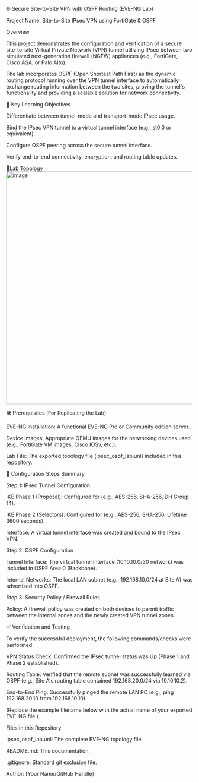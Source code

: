🌐 Secure Site-to-Site VPN with OSPF Routing (EVE-NG Lab)

Project Name: Site-to-Site IPsec VPN using FortiGate & OSPF

Overview

This project demonstrates the configuration and verification of a secure site-to-site Virtual Private Network (VPN) tunnel utilizing IPsec between two simulated next-generation firewall (NGFW) appliances (e.g., FortiGate, Cisco ASA, or Palo Alto).

The lab incorporates OSPF (Open Shortest Path First) as the dynamic routing protocol running over the VPN tunnel interface to automatically exchange routing information between the two sites, proving the tunnel's functionality and providing a scalable solution for network connectivity.

🎯 Key Learning Objectives

Differentiate between tunnel-mode and transport-mode IPsec usage.

Bind the IPsec VPN tunnel to a virtual tunnel interface (e.g., st0.0 or equivalent).

Configure OSPF peering across the secure tunnel interface.

Verify end-to-end connectivity, encryption, and routing table updates.

🧪Lab Topology
<img width="995" height="627" alt="image" src="https://github.com/user-attachments/assets/483fade0-6f44-44df-89f5-178a6411fbf3" />


🛠️ Prerequisites (For Replicating the Lab)

EVE-NG Installation: A functional EVE-NG Pro or Community edition server.

Device Images: Appropriate QEMU images for the networking devices used (e.g., FortiGate VM images, Cisco IOSv, etc.).

Lab File: The exported topology file (ipsec_ospf_lab.unl) included in this repository.

📝 Configuration Steps Summary

Step 1: IPsec Tunnel Configuration

IKE Phase 1 (Proposal): Configured for (e.g., AES-256, SHA-256, DH Group 14).

IKE Phase 2 (Selectors): Configured for (e.g., AES-256, SHA-256, Lifetime 3600 seconds).

Interface: A virtual tunnel interface was created and bound to the IPsec VPN.

Step 2: OSPF Configuration

Tunnel Interface: The virtual tunnel interface (10.10.10.0/30 network) was included in OSPF Area 0 (Backbone).

Internal Networks: The local LAN subnet (e.g., 192.168.10.0/24 at Site A) was advertised into OSPF.

Step 3: Security Policy / Firewall Rules

Policy: A firewall policy was created on both devices to permit traffic between the internal zones and the newly created VPN tunnel zones.

✅ Verification and Testing

To verify the successful deployment, the following commands/checks were performed:

VPN Status Check: Confirmed the IPsec tunnel status was Up (Phase 1 and Phase 2 established).

Routing Table: Verified that the remote subnet was successfully learned via OSPF (e.g., Site A's routing table contained 192.168.20.0/24 via 10.10.10.2).

End-to-End Ping: Successfully pinged the remote LAN PC (e.g., ping 192.168.20.10 from 192.168.10.10).

(Replace the example filename below with the actual name of your exported EVE-NG file.)

Files in this Repository

ipsec_ospf_lab.unl: The complete EVE-NG topology file.

README.md: This documentation.

.gitignore: Standard git exclusion file.


Author: [Your Name/GitHub Handle]
